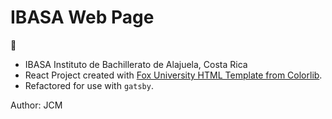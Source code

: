 # IBASA Web Page

:school:

- IBASA Instituto de Bachillerato de Alajuela, Costa Rica
- React Project created with [Fox University HTML Template from Colorlib](https://colorlib.com/wp/template/fox).
- Refactored for use with `gatsby`.

Author: JCM

